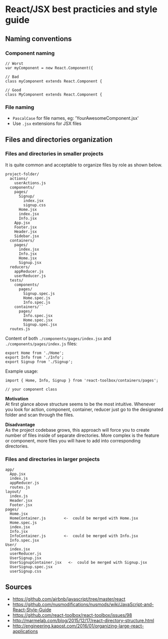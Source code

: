 # React/JSX best practicies and style guide

## Naming conventions

### Component naming

```
// Worst
var myComponent = new React.Component({

// Bad
class myComponent extends React.Component {

// Good
class MyComponent extends React.Component {
```

### File naming

* `PascalCase` for file names, eg: 'YourAwesomeComponent.jsx'
* Use `.jsx` extensions for JSX files

## Files and directories organization


### Files and directories in smaller projects

It is quite common and acceptable to organize files by role as shown below.
```
project-folder/
  actions/
    userActions.js
  components/
    pages/
      Signup/
        index.jsx
        signup.css
      Home.jsx
      index.jsx
      Info.jsx
    App.jsx
    Footer.jsx
    Header.jsx
    Sidebar.jsx
  containers/
    pages/
      index.jsx
      Info.jsx
      Home.jsx
      Signup.jsx
  reducers/
    appReducer.js
    userReducer.js
  tests/
    components/
      pages/
        Signup.spec.js
        Home.spec.js
        Info.spec.js
    containers/``
      pages/        
        Info.spec.jsx
        Home.spec.jsx
        Signup.spec.jsx
  routes.js
```

Content of both `./components/pages/index.jsx` and
`./components/pages/index.js` files:
```
export Home from './Home';
export Info from './Info';
export Signup from './Signup';
```

Example usage:
```
import { Home, Info, Signup } from 'react-toolbox/containers/pages';

// your component class
```

**Motivation**  
At first glance above structure seems to be the most intuitive. Whenever
you look for action, component, container, reducer just go to the designated
folder and scan through the files.

**Disadvantage**  
As the project codebase grows, this approach will force you to create number of
files inside of separate directories. More complex is the feature or component,
more files you will have to add into corresponding directories.

### Files and directories in larger projects

```
app/
  App.jsx
  index.js
  appReducer.js
  routes.js
layout/
  index.js
  Header.jsx
  Footer.jsx
pages/  
  Home.jsx
  HomeContainer.js        <-  could be merged with Home.jsx
  Home.spec.js
  index.jsx
  Info.jsx
  InfoContainer.js        <-  could be merged with Info.jsx
  Info.spec.jsx
User/
  index.jsx
  userReducer.js
  UserSignup.jsx
  UserSignupContainer.jsx   <-  could be merged with Signup.jsx
  UserSignup.spec.jsx
  userSignup.css
```

## Sources
* https://github.com/airbnb/javascript/tree/master/react
* https://github.com/nusmodifications/nusmods/wiki/JavaScript-and-React-Style-Guide
* https://github.com/react-toolbox/react-toolbox/issues/98
* http://marmelab.com/blog/2015/12/17/react-directory-structure.html
* http://engineering.kapost.com/2016/01/organizing-large-react-applications
